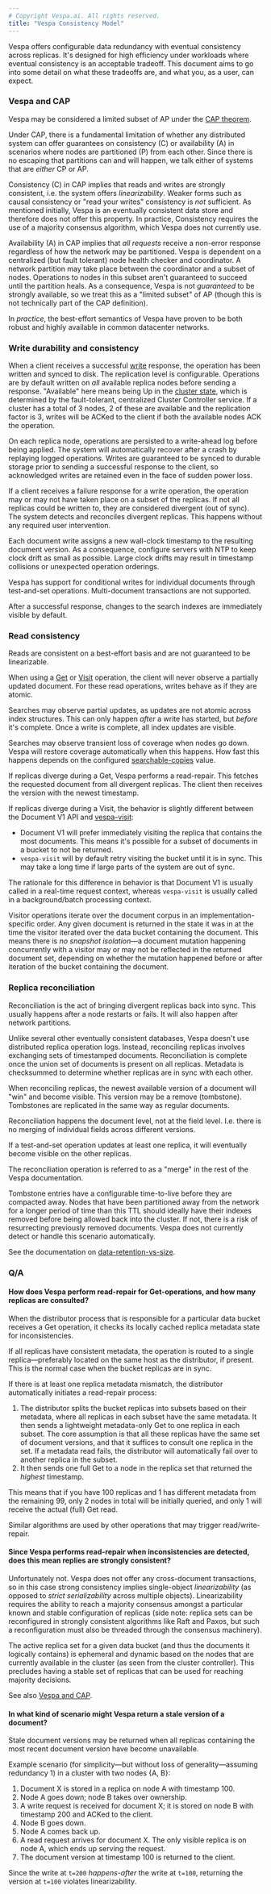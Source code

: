 ```yaml
---
# Copyright Vespa.ai. All rights reserved.
title: "Vespa Consistency Model"
---
```


Vespa offers configurable data redundancy with eventual consistency across replicas.
It's designed for high efficiency under workloads where eventual consistency is an
acceptable tradeoff. This document aims to go into some detail on what these tradeoffs
are, and what you, as a user, can expect.

<!-- TODO more doc links, explain replica vs bucket?, ... -->

### Vespa and CAP

Vespa may be considered a limited subset of AP under the [CAP theorem](https://en.wikipedia.org/wiki/CAP_theorem).

Under CAP, there is a fundamental limitation of whether any distributed system can offer
guarantees on consistency (C) or availability (A) in scenarios where nodes are partitioned (P)
from each other. Since there is no escaping that partitions can and will happen, we talk
either of systems that are _either_ CP or AP.

Consistency (C) in CAP implies that reads and writes are strongly consistent, i.e. the system offers
_linearizability_.
Weaker forms such as causal consistency or "read your writes" consistency is _not_ sufficient.
As mentioned initially, Vespa is an eventually consistent data store and therefore does not offer
this property. In practice, Consistency requires the use of a majority consensus algorithm, which
Vespa does not currently use.

Availability (A) in CAP implies that _all requests_ receive a non-error response regardless of how
the network may be partitioned. Vespa is dependent on a centralized (but fault tolerant) node health
checker and coordinator. A network partition may take place between the coordinator and a subset of nodes.
Operations to nodes in this subset aren't guaranteed to succeed until the partition heals.
As a consequence, Vespa is not _guaranteed_ to be strongly available,
so we treat this as a "limited subset" of AP (though this is not technically part of the CAP definition).

In _practice_, the best-effort semantics of Vespa have proven to be both robust and
highly available in common datacenter networks.

### Write durability and consistency

When a client receives a successful [write](../reads-and-writes.html) response,
the operation has been written and synced to disk. The replication level is configurable.
Operations are by default written on _all_ available replica nodes before sending a response.
"Available" here means being Up in the [cluster state](content-nodes.html#cluster-state),
which is determined by the fault-tolerant, centralized Cluster Controller service.
If a cluster has a total of 3 nodes, 2 of these are available and the replication factor
is 3, writes will be ACKed to the client if both the available nodes ACK the operation.

On each replica node, operations are persisted to a write-ahead log before
being applied. The system will automatically recover after a crash by replaying
logged operations. Writes are guaranteed to be synced to durable storage prior
to sending a successful response to the client, so acknowledged writes are retained even
in the face of sudden power loss.

If a client receives a failure response for a write operation, the operation may or may not have taken
place on a subset of the replicas. If not all replicas could be written to,
they are considered divergent (out of sync). The system detects and reconciles
divergent replicas. This happens without any required user intervention.

Each document write assigns a new wall-clock timestamp to the resulting document
version. As a consequence, configure servers with NTP to keep clock drift as small
as possible. Large clock drifts may result in timestamp collisions or unexpected
operation orderings.

Vespa has support for conditional writes for individual documents through
test-and-set operations. Multi-document transactions are not supported.

After a successful response, changes to the search indexes are immediately
visible by default.

### Read consistency

Reads are consistent on a best-effort basis and are not guaranteed to be linearizable.

When using a [Get](../reference/document-v1-api-reference.html#get) or [Visit](../visiting.html) operation,
the client will never observe a partially updated document.
For these read operations, writes behave as if they are atomic.

Searches may observe partial updates, as updates are not atomic across index
structures. This can only happen _after_ a write has started, but _before_ it's
complete. Once a write is complete, all index updates are visible.

Searches may observe transient loss of coverage when nodes go down. Vespa will
restore coverage automatically when this happens. How fast this happens depends
on the configured [searchable-copies](../reference/services-content.html#searchable-copies) value.

If replicas diverge during a Get, Vespa performs a read-repair. This fetches the
requested document from all divergent replicas. The client then receives the
version with the newest timestamp.

If replicas diverge during a Visit, the behavior is slightly different between
the Document V1 API and [vespa-visit](/en/operations-selfhosted/vespa-cmdline-tools.html#vespa-visit):

  * Document V1 will prefer immediately visiting the replica that contains the
    most documents. This means it's possible for a subset of documents in a bucket
    to not be returned.
  * `vespa-visit` will by default retry visiting the bucket until it is in sync.
    This may take a long time if large parts of the system are out of sync.

The rationale for this difference in behavior is that Document V1 is usually
called in a real-time request context, whereas `vespa-visit` is usually called
in a background/batch processing context.

Visitor operations iterate over the document corpus in an implementation-specific
order. Any given document is returned in the state it was in at the time the visitor
iterated over the data bucket containing the document. This means there is <em>no
snapshot isolation</em>—a document mutation happening concurrently with a visitor
may or may not be reflected in the returned document set, depending on whether
the mutation happened before or after iteration of the bucket containing the document.

### Replica reconciliation

Reconciliation is the act of bringing divergent replicas back into sync. This
usually happens after a node restarts or fails. It will also happen after
network partitions.

Unlike several other eventually consistent databases, Vespa doesn't use
distributed replica operation logs. Instead, reconciling replicas involves
exchanging sets of timestamped documents. Reconciliation is complete once
the union set of documents is present on all replicas. Metadata is checksummed
to determine whether replicas are in sync with each other.

When reconciling replicas, the newest available version of a document will
"win" and become visible. This version may be a remove (tombstone). Tombstones
are replicated in the same way as regular documents.

Reconciliation happens the document level, not at the field level. I.e. there
is no merging of individual fields across different versions.

If a test-and-set operation updates at least one replica, it will eventually
become visible on the other replicas.

The reconciliation operation is referred to as a "merge" in the rest of the Vespa
documentation.

Tombstone entries have a configurable time-to-live before they are compacted away.
Nodes that have been partitioned away from the network for a longer period of time
than this TTL should ideally have their indexes removed before being allowed back into the cluster.
If not, there is a risk of resurrecting previously removed documents.
Vespa does not currently detect or handle this scenario automatically.

See the documentation on [data-retention-vs-size](/en/operations-selfhosted/admin-procedures.html#data-retention-vs-size).

### Q/A

#### How does Vespa perform read-repair for Get-operations, and how many replicas are consulted?

When the distributor process that is responsible for a particular data bucket receives
a Get operation, it checks its locally cached replica metadata state for inconsistencies.

If all replicas have consistent metadata, the operation is routed to a single replica—preferably
located on the same host as the distributor, if present. This is the normal case when
the bucket replicas are in sync.

If there is at least one replica metadata mismatch, the distributor automatically initiates
a read-repair process:

 1. The distributor splits the bucket replicas into subsets based on their metadata,
    where all replicas in each subset have the same metadata. It then sends a lightweight
    metadata-only Get to one replica in each subset. The core assumption is that all
    these replicas have the same set of document versions, and that it suffices to
    consult one replica in the set. If a metadata read fails, the distributor will
    automatically fail over to another replica in the subset.
 2. It then sends one full Get to a node in the replica set that returned the _highest_
    timestamp.

This means that if you have 100 replicas and 1 has different metadata from the remaining
99, only 2 nodes in total will be initially queried, and only 1 will receive the actual
(full) Get read.

Similar algorithms are used by other operations that may trigger read/write-repair.

#### Since Vespa performs read-repair when inconsistencies are detected, does this mean replies are strongly consistent?

Unfortunately not. Vespa does not offer any cross-document transactions, so in
this case strong consistency implies single-object _linearizability_ (as opposed to
_strict serializability_ across multiple objects). Linearizability requires the ability
to reach a majority consensus amongst a particular known and stable configuration of
replicas (side note: replica sets can be reconfigured in strongly consistent algorithms
like Raft and Paxos, but such a reconfiguration must also be threaded through the
consensus machinery).

The active replica set for a given data bucket (and thus the documents it logically
contains) is ephemeral and dynamic based on the nodes that are currently available in
the cluster (as seen from the cluster controller). This precludes having a stable set
of replicas that can be used for reaching majority decisions.

See also [Vespa and CAP](#vespa-and-cap).

#### In what kind of scenario might Vespa return a stale version of a document?

Stale document versions may be returned when all replicas containing the most recent
document version have become unavailable.

Example scenario (for simplicity—but without loss of generality—assuming redundancy 1) in
a cluster with two nodes {A, B}:

 1. Document X is stored in a replica on node A with timestamp 100.
 2. Node A goes down; node B takes over ownership.
 3. A write request is received for document X; it is stored on node B with timestamp
    200 and ACKed to the client.
 4. Node B goes down.
 5. Node A comes back up.
 6. A read request arrives for document X. The only visible replica is on node A, which
    ends up serving the request.
 7. The document version at timestamp 100 is returned to the client.

Since the write at `t=200` _happens-after_ the write at `t=100`, returning the version at
`t=100` violates linearizability.

